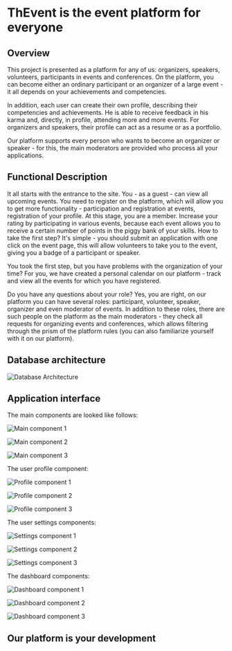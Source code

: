 # ThEvent is the event platform for everyone

## Overview

This project is presented as a platform for any of us: organizers, speakers, volunteers, participants in events and conferences. On the platform, you can become either an ordinary participant or an organizer of a large event - it all depends on your achievements and competencies.

In addition, each user can create their own profile, describing their competencies and achievements. He is able to receive feedback in his karma and, directly, in profile, attending more and more events. For organizers and speakers, their profile can act as a resume or as a portfolio.

Our platform supports every person who wants to become an organizer or speaker - for this, the main moderators are provided who process all your applications.

## Functional Description

It all starts with the entrance to the site. You - as a guest - can view all upcoming events. You need to register on the platform, which will allow you to get more functionality - participation and registration at events, registration of your profile. At this stage, you are a member. Increase your rating by participating in various events, because each event allows you to receive a certain number of points in the piggy bank of your skills. How to take the first step? It's simple - you should submit an application with one click on the event page, this will allow volunteers to take you to the event, giving you a badge of a participant or speaker.

You took the first step, but you have problems with the organization of your time? For you, we have created a personal calendar on our platform - track and view all the events for which you have registered.

Do you have any questions about your role? Yes, you are right, on our platform you can have several roles: participant, volunteer, speaker, organizer and even moderator of events. In addition to these roles, there are such people on the platform as the main moderators - they check all requests for organizing events and conferences, which allows filtering through the prism of the platform rules (you can also familiarize yourself with it on our platform).

## Database architecture

![Database Architecture](https://sun9-42.userapi.com/c854228/v854228207/1d023a/yK82KHWN4lw.jpg)

## Application interface

The main components are looked like follows:

![Main component 1](https://sun1-87.userapi.com/g5Bvyydv-DEkLsHNgaqvwdypb_gLyCKiRIWOfA/kshdj0yoSAs.jpg)

![Main component 2](https://sun9-7.userapi.com/c858528/v858528773/b2598/SAND1WuR6F8.jpg)

![Main component 3](https://sun9-5.userapi.com/c858528/v858528773/b25c6/00c3_kpyQxY.jpg)

The user profile component:

![Profile component 1](https://sun9-8.userapi.com/c206524/v206524883/3f1db/pUAgEbMPw4U.jpg)

![Profile component 2](https://sun9-4.userapi.com/c206524/v206524883/3f1e5/WTvYHEVnb40.jpg)

![Profile component 3](https://sun9-53.userapi.com/c206524/v206524883/3f1ef/gCSaHbp64Vs.jpg)

The user settings components:

![Settings component 1](https://sun9-40.userapi.com/c857136/v857136858/acba5/LMCxR-xIjV8.jpg)

![Settings component 2](https://sun9-27.userapi.com/c205728/v205728094/3a0b6/VvJvoPB5Mgo.jpg)

![Settings component 3](https://sun9-64.userapi.com/c855016/v855016759/1fa7af/mpHIITZFFOY.jpg)

The dashboard components:

![Dashboard component 1](https://sun9-50.userapi.com/c854528/v854528176/1d0855/17dvhK232ls.jpg)

![Dashboard component 2](https://sun9-2.userapi.com/c853420/v853420908/1cb0dc/qhVWfnujIjA.jpg)

![Dashboard component 3](https://sun9-28.userapi.com/c853420/v853420908/1cb126/QbbsCsShPeI.jpg)

## Our platform is your development
